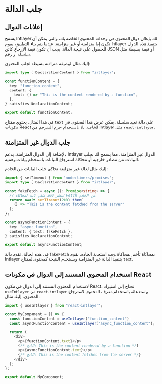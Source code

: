 # جلب الدالة

## إعلانات الدوال

يسمح Intlayer لك بإعلان دوال المحتوى في وحدات المحتوى الخاصة بك، والتي يمكن أن تكون إما متزامنة أو غير متزامنة. عندما يتم بناء التطبيق، يقوم Intlayer بتنفيذ هذه الدوال للحصول على نتيجة الدالة. يجب أن تكون قيمة الإرجاع كائن JSON أو قيمة بسيطة مثل سلسلة أو رقم.

إليك مثال لوظيفة متزامنة بسيطة لجلب المحتوى:

```typescript
import type { DeclarationContent } from "intlayer";

const functionContent = {
  key: "function_content",
  content: {
    text: () => "This is the content rendered by a function",
  },
} satisfies DeclarationContent;

export default functionContent;
```

في هذا المثال، يحتوي مفتاح `text` على دالة تعيد سلسلة. يمكن عرض هذا المحتوى في مكونات React الخاصة بك باستخدام حزم المترجم من Intlayer مثل `react-intlayer`.

## جلب الدوال غير المتزامنة

بالإضافة إلى الدوال المتزامنة، يدعم Intlayer الدوال غير المتزامنة، مما يسمح لك بجلب البيانات من مصادر خارجية أو محاكاة استرجاع البيانات باستخدام بيانات وهمية.

إليك مثال لدالة غير متزامنة تحاكي جلب البيانات من الخادم:

```typescript
import { setTimeout } from "node:timers/promises";
import type { DeclarationContent } from "intlayer";

const fakeFetch = async (): Promise<string> => {
  // انتظر 200 مللي ثانية لمحاكاة Fetch من الخادم
  return await setTimeout(200).then(
    () => "This is the content fetched from the server"
  );
};

const asyncFunctionContent = {
  key: "async_function",
  content: { text: fakeFetch },
} satisfies DeclarationContent;

export default asyncFunctionContent;
```

في هذه الحالة، تقوم دالة `fakeFetch` بمحاكاة تأخير لمحاكاة وقت استجابة الخادم. يقوم Intlayer بتنفيذ الدالة غير المتزامنة ويستخدم النتيجة كمحتوى لمفتاح `text`.

## استخدام المحتوى المستند إلى الدوال في مكونات React

لاستخدام المحتوى المستند إلى الدوال في مكون React، تحتاج إلى استيراد `useIntlayer` من `react-intlayer` واستدعائه باستخدام معرف المحتوى لاسترجاع المحتوى. إليك مثال:

```javascript
import { useIntlayer } from "react-intlayer";

const MyComponent = () => {
  const functionContent = useIntlayer("function_content");
  const asyncFunctionContent = useIntlayer("async_function_content");

  return (
    <div>
      <p>{functionContent.text}</p>
      {/* الناتج: This is the content rendered by a function */}
      <p>{asyncFunctionContent.text}</p>
      {/* الناتج: This is the content fetched from the server */}
    </div>
  );
};

export default MyComponent;
```
